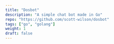 ```yaml
---
title: "Dosbot"
description: "A simple chat bot made in Go"
repo: "https://github.com/scott-wilson/dosbot"
tags: ["go", "golang"]
weight: 1
draft: false
---
```

